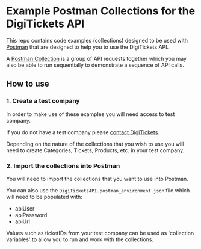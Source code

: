 # Example Postman Collections for the DigiTickets API

This repo contains code examples (collections) designed to be used with [Postman](https://www.postman.com/) that are designed to help you to use the DigiTickets API.

A [Postman Collection](https://learning.postman.com/docs/postman/collections/) is a group of API requests together which you may also be able to run sequentially to demonstrate a sequence of API calls.

## How to use

### 1. Create a test company

In order to make use of these examples you will need access to test company. 

If you do not have a test company please [contact DigiTickets](https://www.digitickets.co.uk/contact).

Depending on the nature of the collections that you wish to use you will need to create Categories, Tickets, Products, etc. in your test company. 

### 2. Import the collections into Postman
You will need to import the collections that you want to use into Postman.

You can also use the `DigiTicketsAPI.postman_environment.json` file which will need to be populated with:
- apiUser
- apiPassword
- apiUrl

Values such as ticketIDs from your test company can be used as 'collection variables' to allow you to run and work with the collections.




